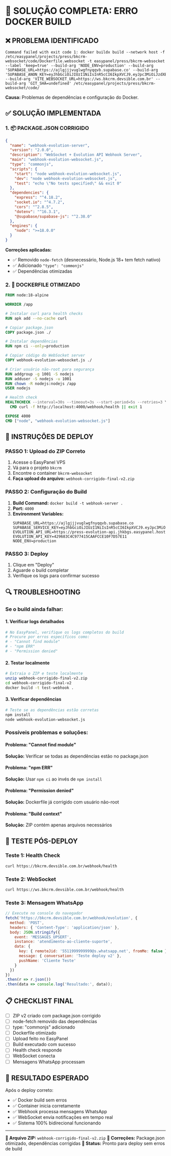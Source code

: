 # 🚨 SOLUÇÃO COMPLETA: ERRO DOCKER BUILD

## ❌ PROBLEMA IDENTIFICADO
```
Command failed with exit code 1: docker buildx build --network host -f /etc/easypanel/projects/press/bkcrm-websocket/code/Dockerfile.websocket -t easypanel/press/bkcrm-websocket --label 'keep=true' --build-arg 'NODE_ENV=production' --build-arg 'SUPABASE_URL=https://ajlgjjjvuglwgfnyqqvb.supabase.co' --build-arg 'SUPABASE_ANON_KEY=eyJhbGciOiJIUzI1NiIsInR5cCI6IkpXVCJ9.eyJpc3MiOiJzdXBhYmFzZSIsInJlZiI6ImFqbGdqamp2dWdsd2dmbnlxcXZiIiwicm9sZSI6ImFub24iLCJpYXQiOjE3NDk1NDMxNjYsImV4cCI6MjA2NTExOTE2Nn0.HPsxr84nkr3Ys7XafPDoU_Z94QFgbT1o1aNfAeaXpRU' --build-arg 'VITE_WEBSOCKET_URL=https://ws.bkcrm.devsible.com.br' --build-arg 'GIT_SHA=undefined' /etc/easypanel/projects/press/bkcrm-websocket/code/
```

**Causa:** Problemas de dependências e configuração do Docker.

## ✅ SOLUÇÃO IMPLEMENTADA

### 1. 📦 PACKAGE.JSON CORRIGIDO
```json
{
  "name": "webhook-evolution-server",
  "version": "2.0.0",
  "description": "WebSocket + Evolution API Webhook Server",
  "main": "webhook-evolution-websocket.js",
  "type": "commonjs",
  "scripts": {
    "start": "node webhook-evolution-websocket.js",
    "dev": "node webhook-evolution-websocket.js",
    "test": "echo \"No tests specified\" && exit 0"
  },
  "dependencies": {
    "express": "^4.18.2",
    "socket.io": "^4.7.2",
    "cors": "^2.8.5",
    "dotenv": "^16.3.1",
    "@supabase/supabase-js": "^2.38.0"
  },
  "engines": {
    "node": ">=18.0.0"
  }
}
```

**Correções aplicadas:**
- ✅ Removido `node-fetch` (desnecessário, Node.js 18+ tem fetch nativo)
- ✅ Adicionado `"type": "commonjs"`
- ✅ Dependências otimizadas

### 2. 🔧 DOCKERFILE OTIMIZADO
```dockerfile
FROM node:18-alpine

WORKDIR /app

# Instalar curl para health checks
RUN apk add --no-cache curl

# Copiar package.json
COPY package.json ./

# Instalar dependências
RUN npm ci --only=production

# Copiar código do WebSocket server
COPY webhook-evolution-websocket.js ./

# Criar usuário não-root para segurança
RUN addgroup -g 1001 -S nodejs
RUN adduser -S nodejs -u 1001
RUN chown -R nodejs:nodejs /app
USER nodejs

# Health check
HEALTHCHECK --interval=30s --timeout=3s --start-period=5s --retries=3 \
  CMD curl -f http://localhost:4000/webhook/health || exit 1

EXPOSE 4000
CMD ["node", "webhook-evolution-websocket.js"]
```

## 🚀 INSTRUÇÕES DE DEPLOY

### PASSO 1: Upload do ZIP Correto
1. Acesse o EasyPanel VPS
2. Vá para o projeto `bkcrm`
3. Encontre o container `bkcrm-websocket`
4. **Faça upload do arquivo:** `webhook-corrigido-final-v2.zip`

### PASSO 2: Configuração do Build
1. **Build Command:** `docker build -t webhook-server .`
2. **Port:** `4000`
3. **Environment Variables:**
   ```
   SUPABASE_URL=https://ajlgjjjvuglwgfnyqqvb.supabase.co
   SUPABASE_SERVICE_KEY=eyJhbGciOiJIUzI1NiIsInR5cCI6IkpXVCJ9.eyJpc3MiOiJzdXBhYmFzZSIsInJlZiI6ImFqbGdqamp2dWdsd2dmbnlxcXZiIiwicm9sZSI6InNlcnZpY2Vfcm9sZSIsImF1ZCI6ImFub24iLCJpYXQiOjE3NDk1NDMxNjYsImV4cCI6MjA2NTExOTE2Nn0.HPsxr84nkr3Ys7XafPDoU_Z94QFgbT1o1aNfAeaXpRU
   EVOLUTION_API_URL=https://press-evolution-api.jhkbgs.easypanel.host
   EVOLUTION_API_KEY=429683C4C977415CAAFCCE10F7D57E11
   NODE_ENV=production
   ```

### PASSO 3: Deploy
1. Clique em "Deploy"
2. Aguarde o build completar
3. Verifique os logs para confirmar sucesso

## 🔍 TROUBLESHOOTING

### Se o build ainda falhar:

#### 1. Verificar logs detalhados
```bash
# No EasyPanel, verifique os logs completos do build
# Procure por erros específicos como:
# - "Cannot find module"
# - "npm ERR"
# - "Permission denied"
```

#### 2. Testar localmente
```bash
# Extraia o ZIP e teste localmente
unzip webhook-corrigido-final-v2.zip
cd webhook-corrigido-final-v2
docker build -t test-webhook .
```

#### 3. Verificar dependências
```bash
# Teste se as dependências estão corretas
npm install
node webhook-evolution-websocket.js
```

### Possíveis problemas e soluções:

#### Problema: "Cannot find module"
**Solução:** Verificar se todas as dependências estão no package.json

#### Problema: "npm ERR"
**Solução:** Usar `npm ci` ao invés de `npm install`

#### Problema: "Permission denied"
**Solução:** Dockerfile já corrigido com usuário não-root

#### Problema: "Build context"
**Solução:** ZIP contém apenas arquivos necessários

## 🧪 TESTE PÓS-DEPLOY

### Teste 1: Health Check
```bash
curl https://bkcrm.devsible.com.br/webhook/health
```

### Teste 2: WebSocket
```bash
curl https://ws.bkcrm.devsible.com.br/webhook/health
```

### Teste 3: Mensagem WhatsApp
```javascript
// Execute no console do navegador
fetch('https://bkcrm.devsible.com.br/webhook/evolution', {
  method: 'POST',
  headers: { 'Content-Type': 'application/json' },
  body: JSON.stringify({
    event: 'MESSAGES_UPSERT',
    instance: 'atendimento-ao-cliente-suporte',
    data: {
      key: { remoteJid: '5511999999999@s.whatsapp.net', fromMe: false },
      message: { conversation: 'Teste deploy v2' },
      pushName: 'Cliente Teste'
    }
  })
})
.then(r => r.json())
.then(data => console.log('Resultado:', data));
```

## 📋 CHECKLIST FINAL

- [ ] ZIP v2 criado com package.json corrigido
- [ ] node-fetch removido das dependências
- [ ] type: "commonjs" adicionado
- [ ] Dockerfile otimizado
- [ ] Upload feito no EasyPanel
- [ ] Build executado com sucesso
- [ ] Health check responde
- [ ] WebSocket conecta
- [ ] Mensagens WhatsApp processam

## 🎯 RESULTADO ESPERADO

Após o deploy correto:
- ✅ Docker build sem erros
- ✅ Container inicia corretamente
- ✅ Webhook processa mensagens WhatsApp
- ✅ WebSocket envia notificações em tempo real
- ✅ Sistema 100% bidirecional funcionando

---

**📁 Arquivo ZIP:** `webhook-corrigido-final-v2.zip`
**🔧 Correções:** Package.json otimizado, dependências corrigidas
**🚀 Status:** Pronto para deploy sem erros de build 